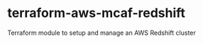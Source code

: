 # terraform-aws-mcaf-redshift
Terraform module to setup and manage an AWS Redshift cluster

<!--- BEGIN_TF_DOCS --->
<!--- END_TF_DOCS --->
